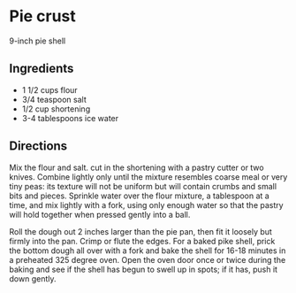 # Pie crust

9-inch pie shell

## Ingredients
* 1 1/2 cups flour
* 3/4 teaspoon salt
* 1/2 cup shortening
* 3-4 tablespoons ice water

## Directions
Mix the flour and salt. cut in the shortening with a pastry cutter or two knives.  Combine lightly only until the mixture resembles coarse meal or very tiny peas: its texture will not be uniform but will contain crumbs and small bits and pieces.  Sprinkle water over the flour mixture, a tablespoon at a time, and mix lightly with a fork,  using only enough water so that the pastry will hold together when pressed gently into a ball.

Roll the dough out 2 inches larger than the pie pan, then fit it loosely but firmly into the pan.  Crimp or flute the edges.  For a baked pike shell, prick the bottom dough all over with a fork and bake the shell for 16-18 minutes in a preheated 325 degree oven.  Open the oven door once or twice during the baking and see if the shell has begun to swell up in spots; if it has, push it down gently.

